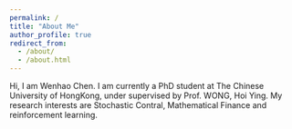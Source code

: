 ```yaml
---
permalink: /
title: "About Me"
author_profile: true
redirect_from: 
  - /about/
  - /about.html
---
```


Hi, I am Wenhao Chen. I am currently a PhD student at The Chinese University of HongKong, under supervised by Prof. WONG, Hoi Ying. My research interests are Stochastic Contral, Mathematical Finance and reinforcement learning. 
